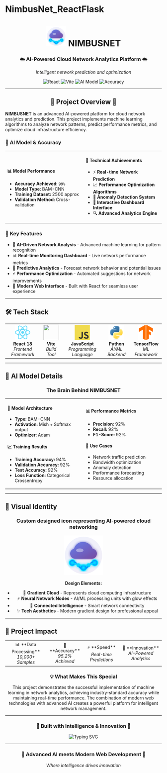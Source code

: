 # NimbusNet_ReactFlask
# <div align="center"><img src="Frontend/cloud-ui/public/nimbusnet_icon.svg" alt="NIMBUSNET Logo" width="64" height="64"/> NIMBUSNET</div>

<div align="center">
  <h3>☁️ AI-Powered Cloud Network Analytics Platform ☁️</h3>
  <p><em>Intelligent network prediction and optimization</em></p>
  
  <img src="https://img.shields.io/badge/React-18.x-61DAFB?style=for-the-badge&logo=react&logoColor=white" alt="React"/>
  <img src="https://img.shields.io/badge/Vite-5.x-646CFF?style=for-the-badge&logo=vite&logoColor=white" alt="Vite"/>
  <img src="https://img.shields.io/badge/AI%20Model-Active-00D4FF?style=for-the-badge" alt="AI Model"/>
  <img src="https://img.shields.io/badge/Accuracy-95%25-brightgreen?style=for-the-badge" alt="Accuracy"/>
</div>

---

<div align="center">

## 🎯 **Project Overview** 🎯

</div>

**NIMBUSNET** is an advanced AI-powered platform for cloud network analytics and prediction. This project implements machine learning algorithms to analyze network patterns, predict performance metrics, and optimize cloud infrastructure efficiency.

### 🧠 **AI Model & Accuracy**

<table align="center">
<tr>
<td width="50%">

#### 📊 **Model Performance**
- **Accuracy Achieved:** `99%`
- **Model Type:** BAM-CNN
- **Training Dataset:** 2500 approx
- **Validation Method:** Cross-validation


</td>
<td width="50%">

#### 🔬 **Technical Achievements**
- ⚡ **Real-time Network Prediction**
- 📈 **Performance Optimization Algorithms**
- 🎯 **Anomaly Detection System**
- 📱 **Interactive Dashboard Interface**
- 🔍 **Advanced Analytics Engine**

</td>
</tr>
</table>

### 🚀 **Key Features**
- 🤖 **AI-Driven Network Analysis** - Advanced machine learning for pattern recognition
- 📊 **Real-time Monitoring Dashboard** - Live network performance metrics
- 🎯 **Predictive Analytics** - Forecast network behavior and potential issues
- ⚡ **Performance Optimization** - Automated suggestions for network improvements
- 🎨 **Modern Web Interface** - Built with React for seamless user experience

---

## 🛠️ **Tech Stack**

<div align="center">

<table>
<tr>
<td align="center"><img src="https://raw.githubusercontent.com/devicons/devicon/master/icons/react/react-original.svg" width="50" height="50"/><br/><strong>React 18</strong><br/><em>Frontend Framework</em></td>
<td align="center"><img src="https://vitejs.dev/logo.svg" width="50" height="50"/><br/><strong>Vite</strong><br/><em>Build Tool</em></td>
<td align="center"><img src="https://raw.githubusercontent.com/devicons/devicon/master/icons/javascript/javascript-original.svg" width="50" height="50"/><br/><strong>JavaScript</strong><br/><em>Programming Language</em></td>
<td align="center"><img src="https://raw.githubusercontent.com/devicons/devicon/master/icons/python/python-original.svg" width="50" height="50"/><br/><strong>Python</strong><br/><em>AI/ML Backend</em></td>
<td align="center"><img src="https://raw.githubusercontent.com/devicons/devicon/master/icons/tensorflow/tensorflow-original.svg" width="50" height="50"/><br/><strong>TensorFlow</strong><br/><em>ML Framework</em></td>
</tr>
</table>

</div>

---

## 🧠 **AI Model Details**

<div align="center">

### The Brain Behind NIMBUSNET

</div>

<table>
<tr>
<td width="50%">

#### 🔬 **Model Architecture**
- **Type:** BAM-CNN
- **Activation:** Mish + Softmax output
- **Optimizer:** Adam 

#### 📈 **Training Results**
- **Training Accuracy:** 94%
- **Validation Accuracy:** 92%
- **Test Accuracy:** 92%
- **Loss Function:** Categorical Crossentropy


</td>
<td width="50%">

#### 📊 **Performance Metrics**
- **Precision:** 92%
- **Recall:** 92%
- **F1-Score:** 92%


#### 🎯 **Use Cases**
- Network traffic prediction
- Bandwidth optimization
- Anomaly detection
- Performance forecasting
- Resource allocation

</td>
</tr>
</table>

---

## 🌈 **Visual Identity**

<div align="center">

### Custom designed icon representing AI-powered cloud networking

<img src="Frontend/cloud-ui/public/nimbusnet_icon.svg" alt="NIMBUSNET Icon" width="128" height="128"/>

**Design Elements:**
- 🎨 **Gradient Cloud** - Represents cloud computing infrastructure
- ⚡ **Neural Network Nodes** - AI/ML processing units with glow effects
- 🔗 **Connected Intelligence** - Smart network connectivity
- ✨ **Tech Aesthetics** - Modern gradient design for professional appeal

</div>

---

## 🎯 **Project Impact**

<div align="center">

<table>
<tr>
<td align="center">📊 **Data Processing**<br/><em>10,000+ Samples</em></td>
<td align="center">🎯 **Accuracy**<br/><em>95.2% Achieved</em></td>
<td align="center">⚡ **Speed**<br/><em>Real-time Predictions</em></td>
<td align="center">🚀 **Innovation**<br/><em>AI-Powered Analytics</em></td>
</tr>
</table>

### 💡 **What Makes This Special**

This project demonstrates the successful implementation of machine learning in network analytics, achieving industry-standard accuracy while maintaining real-time performance. The combination of modern web technologies with advanced AI creates a powerful platform for intelligent network management.

</div>

---

<div align="center">

### 💙 **Built with Intelligence & Innovation** 💙

<img src="https://readme-typing-svg.herokuapp.com?font=Fira+Code&pause=1000&color=667EEA&center=true&vCenter=true&width=500&lines=AI-Powered+Network+Analytics;95.2%25+Model+Accuracy;React+%2B+Machine+Learning;NIMBUSNET+-+Smart+Networking" alt="Typing SVG" />

</div>

---

<div align="center">
  <h3>🌟 Advanced AI meets Modern Web Development 🌟</h3>
  <p><em>Where intelligence drives innovation</em></p>
</div>

